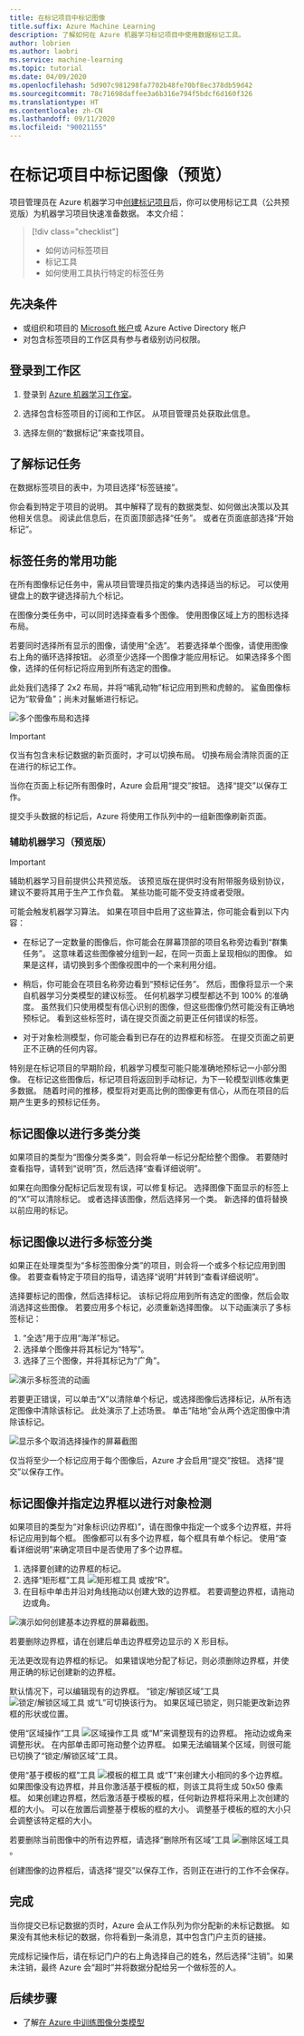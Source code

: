 ```yaml
---
title: 在标记项目中标记图像
title.suffix: Azure Machine Learning
description: 了解如何在 Azure 机器学习标记项目中使用数据标记工具。
author: lobrien
ms.author: laobri
ms.service: machine-learning
ms.topic: tutorial
ms.date: 04/09/2020
ms.openlocfilehash: 5d907c981298fa7702b48fe70bf8ec378db59d42
ms.sourcegitcommit: 78c71698daffee3a6b316e794f5bdcf6d160f326
ms.translationtype: HT
ms.contentlocale: zh-CN
ms.lasthandoff: 09/11/2020
ms.locfileid: "90021155"
---
```

# <a name="tag-images-in-a-labeling-project-preview"></a>在标记项目中标记图像（预览）

项目管理员在 Azure 机器学习中[创建标记项目](https://docs.microsoft.com/azure/machine-learning/how-to-create-labeling-projects#create-a-labeling-project)后，你可以使用标记工具（公共预览版）为机器学习项目快速准备数据。 本文介绍：

> [!div class="checklist"]
> * 如何访问标签项目
> * 标记工具
> * 如何使用工具执行特定的标签任务

## <a name="prerequisites"></a>先决条件

* 或组织和项目的 [Microsoft 帐户](https://account.microsoft.com/account)或 Azure Active Directory 帐户
* 对包含标签项目的工作区具有参与者级别访问权限。

## <a name="sign-in-to-the-workspace"></a>登录到工作区

1. 登录到 [Azure 机器学习工作室](https://studio.ml.azure.cn)。

1. 选择包含标签项目的订阅和工作区。  从项目管理员处获取此信息。

1. 选择左侧的“数据标记”来查找项目。  

## <a name="understand-the-labeling-task"></a>了解标记任务

在数据标签项目的表中，为项目选择“标签链接”。

你会看到特定于项目的说明。 其中解释了现有的数据类型、如何做出决策以及其他相关信息。 阅读此信息后，在页面顶部选择“任务”。  或者在页面底部选择“开始标记”。

## <a name="common-features-of-the-labeling-task"></a>标签任务的常用功能

在所有图像标记任务中，需从项目管理员指定的集内选择适当的标记。 可以使用键盘上的数字键选择前九个标记。  

在图像分类任务中，可以同时选择查看多个图像。 使用图像区域上方的图标选择布局。 

若要同时选择所有显示的图像，请使用“全选”。 若要选择单个图像，请使用图像右上角的循环选择按钮。 必须至少选择一个图像才能应用标记。 如果选择多个图像，选择的任何标记将应用到所有选定的图像。

此处我们选择了 2x2 布局，并将“哺乳动物”标记应用到熊和虎鲸的。 鲨鱼图像标记为“软骨鱼”；尚未对鬣蜥进行标记。

![多个图像布局和选择](./media/how-to-label-images/layouts.png)

> [!Important] 
> 仅当有包含未标记数据的新页面时，才可以切换布局。 切换布局会清除页面的正在进行的标记工作。

当你在页面上标记所有图像时，Azure 会启用“提交”按钮。 选择“提交”以保存工作。

提交手头数据的标记后，Azure 将使用工作队列中的一组新图像刷新页面。

### <a name="assisted-machine-learning-preview"></a>辅助机器学习（预览版） 

> [!IMPORTANT]
> 辅助机器学习目前提供公共预览版。
> 该预览版在提供时没有附带服务级别协议，建议不要将其用于生产工作负载。 某些功能可能不受支持或者受限。 

可能会触发机器学习算法。 如果在项目中启用了这些算法，你可能会看到以下内容：

* 在标记了一定数量的图像后，你可能会在屏幕顶部的项目名称旁边看到“群集任务”。  这意味着这些图像被分组到一起，在同一页面上呈现相似的图像。  如果是这样，请切换到多个图像视图中的一个来利用分组。  

* 稍后，你可能会在项目名称旁边看到“预标记任务”。  然后，图像将显示一个来自机器学习分类模型的建议标签。 任何机器学习模型都达不到 100% 的准确度。 虽然我们只使用模型有信心识别的图像，但这些图像仍然可能没有正确地预标记。  看到这些标签时，请在提交页面之前更正任何错误的标签。  

* 对于对象检测模型，你可能会看到已存在的边界框和标签。  在提交页面之前更正不正确的任何内容。

特别是在标记项目的早期阶段，机器学习模型可能只能准确地预标记一小部分图像。 在标记这些图像后，标记项目将返回到手动标记，为下一轮模型训练收集更多数据。 随着时间的推移，模型将对更高比例的图像更有信心，从而在项目的后期产生更多的预标记任务。

## <a name="tag-images-for-multi-class-classification"></a>标记图像以进行多类分类

如果项目的类型为“图像分类多类”，则会将单一标记分配给整个图像。 若要随时查看指导，请转到“说明”页，然后选择“查看详细说明”。

如果在向图像分配标记后发现有误，可以修复标记。 选择图像下面显示的标签上的“X”可以清除标记。 或者选择该图像，然后选择另一个类。 新选择的值将替换以前应用的标记。

## <a name="tag-images-for-multi-label-classification"></a>标记图像以进行多标签分类

如果正在处理类型为“多标签图像分类”的项目，则会将一个或多个标记应用到图像。 若要查看特定于项目的指导，请选择“说明”并转到“查看详细说明”。

选择要标记的图像，然后选择标记。 该标记将应用到所有选定的图像，然后会取消选择这些图像。 若要应用多个标记，必须重新选择图像。 以下动画演示了多标签标记：

1. “全选”用于应用“海洋”标记。
1. 选择单个图像并将其标记为“特写”。
1. 选择了三个图像，并将其标记为“广角”。

![演示多标签流的动画](./media/how-to-label-images/multilabel.gif)

若要更正错误，可以单击“X”以清除单个标记，或选择图像后选择标记，从所有选定图像中清除该标记。 此处演示了上述场景。 单击“陆地”会从两个选定图像中清除该标记。

![显示多个取消选择操作的屏幕截图](./media/how-to-label-images/multiple-deselection.png)

仅当将至少一个标记应用于每个图像后，Azure 才会启用“提交”按钮。 选择“提交”以保存工作。


## <a name="tag-images-and-specify-bounding-boxes-for-object-detection"></a>标记图像并指定边界框以进行对象检测

如果项目的类型为“对象标识(边界框)”，请在图像中指定一个或多个边界框，并将标记应用到每个框。 图像都可以有多个边界框，每个框具有单个标记。 使用“查看详细说明”来确定项目中是否使用了多个边界框。

1. 选择要创建的边界框的标记。
1. 选择“矩形框”工具 ![矩形框工具](./media/how-to-label-images/rectangular-box-tool.png) 或按“R”。
3. 在目标中单击并沿对角线拖动以创建大致的边界框。 若要调整边界框，请拖动边或角。

![演示如何创建基本边界框的屏幕截图。](./media/how-to-label-images/bounding-box-sequence.png)

若要删除边界框，请在创建后单击边界框旁边显示的 X 形目标。

无法更改现有边界框的标记。 如果错误地分配了标记，则必须删除边界框，并使用正确的标记创建新的边界框。

默认情况下，可以编辑现有的边界框。 “锁定/解锁区域”工具 ![锁定/解锁区域工具](./media/how-to-label-images/lock-bounding-boxes-tool.png) 或“L”可切换该行为。 如果区域已锁定，则只能更改新边界框的形状或位置。

使用“区域操作”工具 ![区域操作工具](./media/how-to-label-images/regions-tool.png) 或“M”来调整现有的边界框。 拖动边或角来调整形状。 在内部单击即可拖动整个边界框。 如果无法编辑某个区域，则很可能已切换了“锁定/解锁区域”工具。

使用“基于模板的框”工具 ![模板的框工具](./media/how-to-label-images/template-box-tool.png) 或“T”来创建大小相同的多个边界框。 如果图像没有边界框，并且你激活基于模板的框，则该工具将生成 50x50 像素框。 如果创建边界框，然后激活基于模板的框，任何新边界框将采用上次创建的框的大小。 可以在放置后调整基于模板的框的大小。 调整基于模板的框的大小只会调整该特定框的大小。

若要删除当前图像中的所有边界框，请选择“删除所有区域”工具 ![删除区域工具](./media/how-to-label-images/delete-regions-tool.png)。

创建图像的边界框后，请选择“提交”以保存工作，否则正在进行的工作不会保存。

## <a name="finish-up"></a>完成

当你提交已标记数据的页时，Azure 会从工作队列为你分配新的未标记数据。 如果没有其他未标记的数据，你将看到一条消息，其中包含门户主页的链接。

完成标记操作后，请在标记门户的右上角选择自己的姓名，然后选择“注销”。如果未注销，最终 Azure 会“超时”并将数据分配给另一个做标签的人。

## <a name="next-steps"></a>后续步骤

* 了解[在 Azure 中训练图像分类模型](https://docs.microsoft.com/azure/machine-learning/tutorial-train-models-with-aml)

